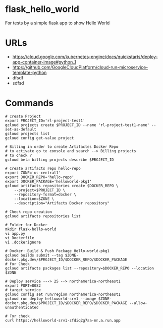 # flask_hello_world
For tests by a simple flask app to show Hello World 

# URLs
- https://cloud.google.com/kubernetes-engine/docs/quickstarts/deploy-app-container-image#python_1
- https://github.com/GoogleCloudPlatform/cloud-run-microservice-template-python
- dfsdf
- sdfsd

# Commands
```
# create Project
export PROJECT_ID='rl-project-test1'
gcloud projects create $PROJECT_ID --name 'rl-project-test1-name' --set-as-default
gcloud projects list
gcloud config get-value project

# Billing in order to create Artifactes Docker Repo
# to activate go to console and search --> Billing projects
# to check ?
gcloud beta billing projects describe $PROJECT_ID

# Create artifacts repo hello-repo
export ZONE='us-central1'
export DOCKER_REPO='hello-repo'
export DOCKER_PACKAGE='helloworld-pkg1'
gcloud artifacts repositories create $DOCKER_REPO \
    --project=$PROJECT_ID \
    --repository-format=docker \
    --location=$ZONE \
    --description="Artifacts Docker repository"

# Check repo creation
gcloud artifacts repositories list

# Folder for Docker
mkdir flask-hollo-world
vi app.py
vi Dockerfile
vi .dockerignore

# Docker: Build & Push Package Hello-world-pkg1
gcloud builds submit --tag $ZONE-docker.pkg.dev/$PROJECT_ID/$DOCKER_REPO/$DOCKER_PACKAGE
# for Check
gcloud artifacts packages list --repository=$DOCKER_REPO --location $ZONE

# Deploy service ---> 25 --> northamerica-northeast1
export PORT=8082
# target service
gcloud config set run/region northamerica-northeast1
gcloud run deploy helloworld-srv1 --image $ZONE-docker.pkg.dev/$PROJECT_ID/$DOCKER_REPO/$DOCKER_PACKAGE --allow-unauthenticated

# For check
curl https://helloworld-srv1-zfdiq2g7aa-nn.a.run.app


```


